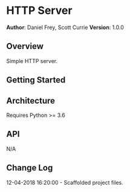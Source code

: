 # HTTP Server

**Author**: Daniel Frey, Scott Currie
**Version**: 1.0.0

## Overview
Simple HTTP server.

## Getting Started
<!-- What are the steps that a user must take in order to build this app on their own machine and get it running? -->

## Architecture
Requires Python >= 3.6

## API
N/A

## Change Log

12-04-2018 16:20:00 - Scaffolded project files.
